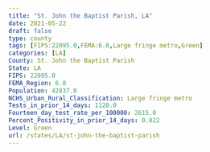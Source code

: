 ```yaml
---
title: "St. John the Baptist Parish, LA"
date: 2021-05-22
draft: false
type: county
tags: [FIPS:22095.0,FEMA:6.0,Large fringe metro,Green]
categories: [LA]
County: St. John the Baptist Parish
State: LA
FIPS: 22095.0
FEMA_Region: 6.0
Population: 42837.0
NCHS_Urban_Rural_Classification: Large fringe metro
Tests_in_prior_14_days: 1120.0
Fourteen_day_test_rate_per_100000: 2615.0
Percent_Positivity_in_prior_14_days: 0.022
Level: Green
url: /states/LA/st-john-the-baptist-parish
---
```



